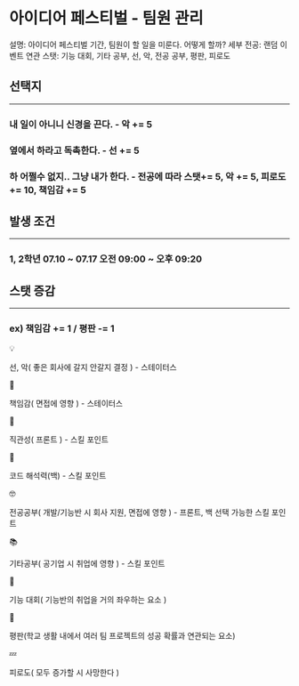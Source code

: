 # 아이디어 페스티벌 - 팀원 관리

설명: 아이디어 페스티벌 기간, 팀원이 할 일을 미룬다. 어떻게 할까?
세부 전공: 랜덤 이벤트
연관 스탯: 기능 대회, 기타 공부, 선, 악, 전공 공부, 평판, 피로도

## 선택지

---

### 내 일이 아니니 신경을 끈다. - 악 += 5

### 옆에서 하라고 독촉한다. - 선 += 5

### 하 어쩔수 없지.. 그냥 내가 한다. - 전공에 따라 스탯+= 5, 악 += 5, 피로도 += 10, 책임감 += 5

## 발생 조건

---

### 1, 2학년 07.10 ~ 07.17 오전 09:00 ~ 오후 09:20

## 스탯 증감

---

### ex) 책임감 += 1 / 평판 -= 1

<aside>
💡

선, 악( 좋은 회사에 갈지 안갈지 결정 ) - 스테이터스

</aside>

<aside>
📖

책임감( 면접에 영향 ) - 스테이터스

</aside>

<aside>
👀

직관성( 프론트 ) - 스킬 포인트

</aside>

<aside>
👀

코드 해석력(백) - 스킬 포인트

</aside>

<aside>
🤓

전공공부( 개발/기능반 시 회사 지원, 면접에 영향 ) - 프론트, 백 선택 가능한 스킬 포인트

</aside>

<aside>
📚

기타공부( 공기업 시 취업에 영향 ) - 스킬 포인트

</aside>

<aside>
👀

기능 대회( 기능반의 취업을 거의 좌우하는 요소 )

</aside>

<aside>
👀

평판(학교 생활 내에서 여러 팀 프로젝트의 성공 확률과 연관되는 요소)

</aside>

<aside>
💤

피로도( 모두 증가할 시 사망한다 )

</aside>